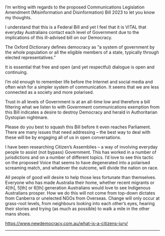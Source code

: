 I’m writing with regards to the proposed Communications Legislation Amendment (Misinformation
and Disinformation) Bill 2023 to let you know my thoughts.

I understand that this is a Federal Bill and yet I feel that it is VITAL that everyday Australians contact
each level of Government due to the implications of this ill-advised bill on our Democracy.

The Oxford Dictionary defines democracy as “a system of government by the whole population or
all the eligible members of a state, typically through elected representatives.”

It is essential that free and open (and yet respectful) dialogue is open and continuing.

I’m old enough to remember life before the Internet and social media and often wish for a simpler
system of communication. It seems that we are less connected as a society and more polarised.

Trust in all levels of Government is at an all-time low and therefore a bill filtering what we listen to
with Government communications exemption from this Bill indicates a desire to destroy
Democracy and herald in Authoritarian Dystopian nightmare.

Please do you best to squash this Bill before it even reaches Parliament. There are many issues
that need addressing – the best way to deal with these will be by engaging all of us in open
conversations.

I have been researching Citizen’s Assemblies – a way of involving everyday people to assist (not
bypass) Government. This has worked in a number of jurisdictions and on a number of different
topics. I’d love to see this tactic on the proposed Voice that seems to have degenerated into a
polarised screaming match, and whatever the outcome, will divide the nation on race.

All people of good will desire to help those less fortunate than themselves. Everyone who has
made Australia their home, whether recent migrants or 4[th], 5[th] or 6[th] generation Australians would
love to see Indigenous Australians prosper. How we do this will not come from top-down dictates
from Canberra or unelected NGOs from Overseas. Change will only occur at grass-root levels,
from neighbours looking into each other’s eyes, hearing their stories and trying (as much as
possible) to walk a mile in the other mans shoes.

https://www.newdemocracy.com.au/what-is-a-citizens-jury/


-----

